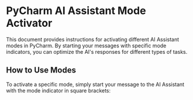 # PyCharm AI Assistant Mode Activator

This document provides instructions for activating different AI Assistant modes in PyCharm. By starting your messages with specific mode indicators, you can optimize the AI's responses for different types of tasks.

## How to Use Modes

To activate a specific mode, simply start your message to the AI Assistant with the mode indicator in square brackets:
